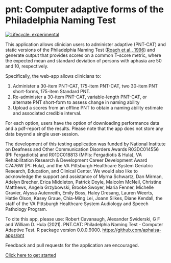 
# pnt: Computer adaptive forms of the Philadelphia Naming Test

<!-- README.md is generated from README.Rmd. Please edit that file -->
<!-- badges: start -->

[![Lifecycle:
experimental](https://img.shields.io/badge/lifecycle-experimental-orange.svg)](https://lifecycle.r-lib.org/articles/stages.html#experimental)
<!-- badges: end -->

This application allows clinician users to administer adaptive (PNT-CAT)
and static versions of the Philadelphia Naming Test ([Roach et al.,
1996](http://aphasiology.pitt.edu/215/1/24-09.pdf)) and generate output
that provides scores on a common T-score metric, where the expected mean
and standard deviation of persons with aphasia are 50 and 10,
respectively.

Specifically, the web-app allows clinicians to:

1.  Administer a 30-item PNT-CAT, 175-item PNT-CAT, two 30-item PNT
    short-forms, 175-item Standard PNT.
2.  Re-administer a 30-item PNT-CAT, variable-length PNT-CAT, or
    alternate PNT short-form to assess change in naming ability
3.  Upload a scores from an offline PNT to obtain a naming ability
    estimate and associated credible interval.

For each option, users have the option of downloading performance data
and a pdf-report of the results. Please note that the app does not store
any data beyond a single user-session.

The development of this testing application was funded by National
Institute on Deafness and Other Communication Disorders Awards
R03DC014556 (PI: Fergadiotis) and R01DC018813 (MPIs: Fergadiotis &
Hula), VA Rehabilitation Research & Development Career Development Award
C7476W (PI: Hula), and the VA Pittsburgh Healthcare System Geriatric
Research, Education, and Clinical Center. We would also like to
acknowledge the support and assistance of Myrna Schwartz, Dan Mirman,
Adelyn Brecher, Erica Middleton, Patrick Doyle, Malcolm McNeil,
Christine Matthews, Angela Grzybowski, Brooke Swoyer, Maria Fenner,
Michelle Gravier, Alyssa Autenreith, Emily Boss, Haley Dresang, Lauren
Weerts, Hattie Olson, Kasey Graue, Chia-Ming Lei, Joann Silkes, Diane
Kendall, the staff of the VA Pittsburgh Healthcare System Audiology and
Speech Pathology Program.

To cite this app, please use: Robert Cavanaugh, Alexander Swiderski, G F
and William D. Hula (2021). PNT.CAT: Philadelphia Naming Test - Computer
Adaptive Test. R package version 0.0.0.9000.
<https://github.com/aphaisa-apps/pnt>

Feedback and pull requests for the application are encouraged.

[Click here to get started]()
